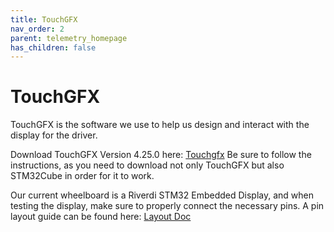 ```yaml
---
title: TouchGFX
nav_order: 2
parent: telemetry_homepage
has_children: false
---
```


# TouchGFX
TouchGFX is the software we use to help us design and interact with the display for the driver.

Download TouchGFX Version 4.25.0 here: [Touchgfx](https://support.touchgfx.com/4.25/docs/introduction/installation)
Be sure to follow the instructions, as you need to download not only TouchGFX but also STM32Cube in order for it to work.

Our current wheelboard is a Riverdi STM32 Embedded Display, and when testing the display, make sure to properly connect the necessary pins. A pin layout guide can be found here: [Layout Doc](https://download.riverdi.com/RVT50HQSFWN00/DS_RVT50HQSFWN00_Rev.1.1.pdf)